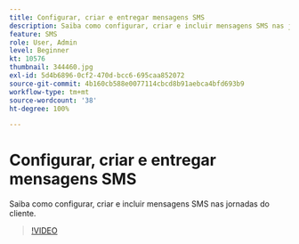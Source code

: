 ```yaml
---
title: Configurar, criar e entregar mensagens SMS
description: Saiba como configurar, criar e incluir mensagens SMS nas jornadas do cliente.
feature: SMS
role: User, Admin
level: Beginner
kt: 10576
thumbnail: 344460.jpg
exl-id: 5d4b6896-0cf2-470d-bcc6-695caa852072
source-git-commit: 4b160cb588e0077114cbcd8b91aebca4bfd693b9
workflow-type: tm+mt
source-wordcount: '38'
ht-degree: 100%

---
```


# Configurar, criar e entregar mensagens SMS

Saiba como configurar, criar e incluir mensagens SMS nas jornadas do cliente.

>[!VIDEO](https://video.tv.adobe.com/v/344460?quality=12&learn=on)
